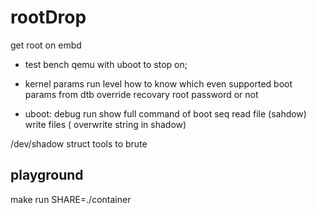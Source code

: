 # rootDrop

get root on embd

* test bench
	qemu with uboot to stop on;

* kernel params
	run level 
		how to know which even supported
	boot params from dtb override
	recovary root password or not
* uboot:
	debug run show full command of boot seq
	read file (sahdow)
	write files ( overwrite string in shadow)

/dev/shadow struct
tools to brute

## playground
make run SHARE=./container  
